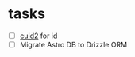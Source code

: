 # tasks

- [ ] [cuid2](https://github.com/paralleldrive/cuid2) for id
- [ ] Migrate Astro DB to Drizzle ORM
